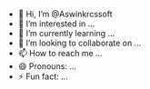 - 👋 Hi, I’m @Aswinkrcssoft
- 👀 I’m interested in ...
- 🌱 I’m currently learning ...
- 💞️ I’m looking to collaborate on ...
- 📫 How to reach me ...
- 😄 Pronouns: ...
- ⚡ Fun fact: ...

<!---
Aswinkrcssoft/Aswinkrcssoft is a ✨ special ✨ repository because its `README.md` (this file) appears on your GitHub profile.
You can click the Preview link to take a look at your changes.
--->
